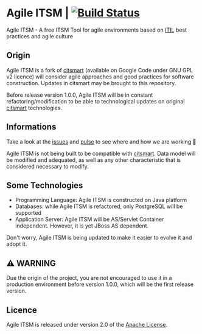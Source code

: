 # Agile ITSM | [![Build Status](https://travis-ci.org/agile-itsm/agile-itsm.svg?branch=master)](https://travis-ci.org/agile-itsm/agile-itsm)
Agile ITSM - A free ITSM Tool for agile environments based on [ITIL][] best practices and agile culture 

## Origin
Agile ITSM is a fork of [citsmart][] (available on Google Code under GNU GPL v2 licence) will consider agile approaches and good practices for software construction. Updates in citsmart may be brought to this repository.

Before release version 1.0.0, Agile ITSM will be in constant refactoring/modification to be able to technological updates on original [citsmart][] technologies.

## Informations
Take a look at the [issues][] and [pulse][] to see where and how we are working :construction:

Agile ITSM is not being built to be compatible with [citsmart][]. Data model will be modified and adequated, as well as any other characteristic that is considered necessary to modify.

## Some Technologies
* Programming Language: Agile ITSM is constructed on Java platform
* Databases: while Agile ITSM is refactored, only PostgreSQL will be supported
* Application Server: Agile ITSM will be AS/Servlet Container independent. However, it is yet JBoss AS dependent.

Don't worry, Agile ITSM is being updated to make it easier to evolve it and adopt it.

## :warning: WARNING
Due the origin of the project, you are not encouraged to use it in a production environment before version 1.0.0, which will be the first release version.

## Licence
Agile ITSM is released under version 2.0 of the [Apache License][].

[ITIL]: https://www.axelos.com/itil
[citsmart]: https://code.google.com/p/citsmart/
[issues]: https://github.com/modoagil/agile-itsm/issues
[pulse]: https://github.com/modoagil/agile-itsm/pulse
[GNU GPL v2]: http://www.gnu.org/licenses/old-licenses/gpl-2.0.html
[Apache License]: http://www.apache.org/licenses/LICENSE-2.0
